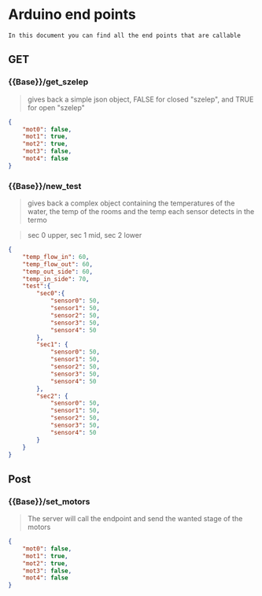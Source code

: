 # Arduino end points

    In this document you can find all the end points that are callable

## GET 
### {{Base}}/get_szelep
> gives back a simple json object, FALSE for closed "szelep", and TRUE for open "szelep"
```json
{
    "mot0": false,
    "mot1": true,
    "mot2": true,
    "mot3": false,
    "mot4": false
}
```

### {{Base}}/new_test
> gives back a complex object containing the temperatures of the water, the temp of the rooms and the temp each sensor detects in the termo

> sec 0 upper, sec 1 mid, sec 2 lower 
```json
{
    "temp_flow_in": 60,
    "temp_flow_out": 60,
    "temp_out_side": 60,
    "temp_in_side": 70,
    "test":{
        "sec0":{
            "sensor0": 50,
            "sensor1": 50,
            "sensor2": 50,
            "sensor3": 50,
            "sensor4": 50
        },
        "sec1": {
            "sensor0": 50,
            "sensor1": 50,
            "sensor2": 50,
            "sensor3": 50,
            "sensor4": 50
        },
        "sec2": {
            "sensor0": 50,
            "sensor1": 50,
            "sensor2": 50,
            "sensor3": 50,
            "sensor4": 50
        }
    }
}
```

## Post 

### {{Base}}/set_motors
 > The server will call the endpoint and send the wanted stage of the motors
```json
{
    "mot0": false,
    "mot1": true,
    "mot2": true,
    "mot3": false,
    "mot4": false
}
```
